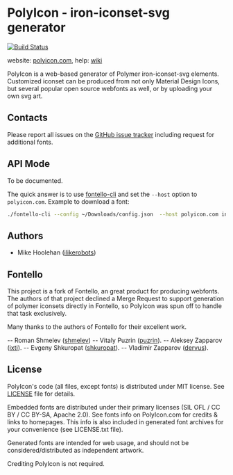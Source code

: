 PolyIcon - iron-iconset-svg generator
=====================================

[![Build Status](https://travis-ci.org/ilikerobots/polyicon.png)](https://travis-ci.org/ilikerobots/polyicon)

website: [polyicon.com](http://polyicon.com/), help: [wiki](https://github.com/ilikerobots/polyicon/wiki/Help)

PolyIcon is a web-based generator of Polymer iron-iconset-svg elements.
Customized iconset can be produced from not only Material Design Icons,
but several popular open source webfonts as well, or by uploading 
your own svg art.

## Contacts
 
Please report all issues on the [GitHub issue tracker](https://github.com/ilikerobots/polyicon/issues)
including request for additional fonts.

## API Mode

To be documented.  

The quick answer is to use [fontello-cli](https://github.com/paulyoung/fontello-cli)
and set the `--host` option to `polyicon.com`.  Example to download a font:

```sh
./fontello-cli --config ~/Downloads/config.json  --host polyicon.com install
```

## Authors

- Mike Hoolehan ([ilikerobots](https://github.com/ilikerobots))

## Fontello

This project is a fork of Fontello, an great product for producing 
webfonts.  The authors of that project declined a Merge Request to 
support generation of polymer iconsets directly in Fontello, so 
PolyIcon was spun off to handle that task exclusively.

Many thanks to the authors of Fontello for their excellent work.

-- Roman Shmelev ([shmelev](https://github.com/shmelev))
-- Vitaly Puzrin ([puzrin](https://github.com/puzrin)).
-- Aleksey Zapparov ([ixti](https://github.com/ixti)).
-- Evgeny Shkuropat ([shkuropat](https://github.com/shkuropat)).
-- Vladimir Zapparov ([dervus](https://github.com/dervus)).

## License

PolyIcon's code (all files, except fonts) is distributed under MIT license. See
[LICENSE](https://github.com/ilikerobots/polyicon/blob/master/LICENSE) file for details.

Embedded fonts are distributed under their primary licenses (SIL OFL / CC BY / CC BY-SA, Apache 2.0).
See fonts info on PolyIcon.com for credits & links to homepages. This info is also
included in generated font archives for your convenience (see LICENSE.txt file).

Generated fonts are intended for web usage, and should not be
considered/distributed as independent artwork. 

Crediting PolyIcon is not required.
